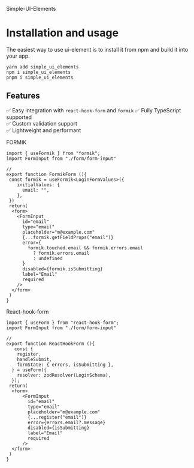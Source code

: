 Simple-UI-Elements

# Installation and usage

The easiest way to use ui-element is to install it from npm and build it into your app.

```
yarn add simple_ui_elements
npm i simple_ui_elements
pnpm i simple_ui_elements
```

## Features
✅ Easy integration with `react-hook-form` and `formik`
✅ Fully TypeScript supported  
✅ Custom validation support  
✅ Lightweight and performant  

FORMIK
```
import { useFormik } from "formik";
import FormInput from "./form/form-input"

//
export function FormikForm (){
 const formik = useFormik<LoginFormValues>({
    initialValues: {
      email: "",
    },
 })
 return(
  <form>
    <FormInput
      id="email"
      type="email"
      placeholder="m@example.com"
      {...formik.getFieldProps("email")}
      error={
        formik.touched.email && formik.errors.email
          ? formik.errors.email
          : undefined
      }
      disabled={formik.isSubmitting}
      label="Email"
      required
    />
  </form>
 )
}

```

React-hook-form

```
import { useForm } from "react-hook-form";
import FormInput from "./form/form-input"

//
export function ReactHookForm (){
   const {
    register,
    handleSubmit,
    formState: { errors, isSubmitting },
  } = useForm({
    resolver: zodResolver(LoginSchema),
  });
 return(
  <form>
      <FormInput
        id="email"
        type="email"
        placeholder="m@example.com"
        {...register("email")}
        error={errors.email?.message}
        disabled={isSubmitting}
        label="Email"
        required
      />
  </form>
 )
}

```